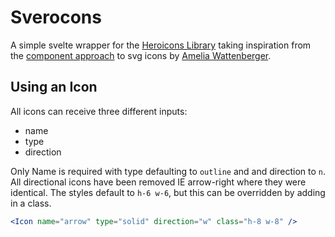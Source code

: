 # Sverocons

A simple svelte wrapper for the <a href="https://heroicons.com/" class="text-purple-800 bold">Heroicons Library</a> taking inspiration from the 
<a href="https://svelte.recipes/components/icon/">component approach</a> to svg icons by <a href="https://github.com/Wattenberger">Amelia Wattenberger</a>.

## Using an Icon

All icons can receive three different inputs:

- name
- type
- direction

Only Name is required with type defaulting to `outline` and and direction to `n`.
All directional icons have been removed IE arrow-right where they were identical.
The styles default to `h-6 w-6`, but this can be overridden by adding in a class.

```jsx
<Icon name="arrow" type="solid" direction="w" class="h-8 w-8" />
```